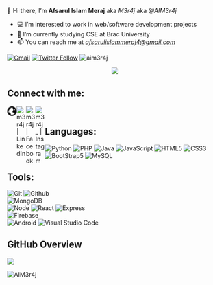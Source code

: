 👋 Hi there, I’m **Afsarul Islam Meraj** aka *M3r4j* aka *@AIM3r4j*
- 💻 I’m interested to work in web/software development projects
- 🌱 I’m currently studying CSE at Brac University
- 📫 You can reach me at *afsarulislammeraj4@gmail.com*

[![Gmail](https://img.shields.io/badge/%20-Send%20Mail-black?color=14171A&labelColor=ef5350&logo=gmail&logoColor=ffffff)](mailto:afsarulislammeraj4@gmail.com)
[![Twitter Follow](https://img.shields.io/twitter/follow/100?label=Followers&style=social)](https://twitter.com/m3r4j)
<img src="https://komarev.com/ghpvc/?username=aim3r4j&label=Profile%20views&color=0e75b6&style=flat" alt="aim3r4j" />

<p align="center">
  <img src="https://readme-typing-svg.herokuapp.com?center=true&lines=Computer+Nerd;Full-Stack+Web+Developer;Software+Developer;Solving+through+Coding;Can+handle+Linux,+Windows+and+MacOS">
</p>

## Connect with me:

[<img align="left" alt="AIM3r4j" width="22px" src="https://raw.githubusercontent.com/iconic/open-iconic/master/svg/globe.svg" />][website]
[<img align="left" alt="m3r4j | LinkedIn" width="22px" src="https://cdn.jsdelivr.net/npm/simple-icons@v3/icons/linkedin.svg" />][linkedin] 
[<img align="left" alt="m3r4j | Facebook" width="22px" src="https://cdn.jsdelivr.net/npm/simple-icons@v3/icons/facebook.svg" />][facebook]
[<img align="left" alt="m3r4j_ | Instagram" width="22px" src="https://cdn.jsdelivr.net/npm/simple-icons@v3/icons/instagram.svg" />][instagram]

<br /> 

## Languages:

![Python](https://img.shields.io/badge/-Python-000000?style=flat&logo=python)
![PHP](https://img.shields.io/badge/-PHP-000000?style=flat&logo=php)
![Java](https://img.shields.io/badge/-Java-000000?style=flat&logo=java)
![JavaScript](https://img.shields.io/badge/-JavaScript-000000?style=flat&logo=javascript)
![HTML5](https://img.shields.io/badge/-HTML5-000000?style=flat&logo=html5)
![CSS3](https://img.shields.io/badge/-CSS-000000?style=flat&logo=css3)
![BootStrap5](https://img.shields.io/badge/-BootStrap-000000?style=flat&logo=bootstrap)
![MySQL](https://img.shields.io/badge/-MySQL-000000?style=flat&logo=mysql)

## Tools:
![Git](https://img.shields.io/badge/-Git-000000?style=flat&logo=git)
![Github](https://img.shields.io/badge/-Github-000000?style=flat&logo=github) <br />
![MongoDB](https://img.shields.io/badge/-MongoDB-000000?style=flat&logo=mongodb) <br />
![Node](https://img.shields.io/badge/-Node-000000?style=flat&logo=node.js)
![React](https://img.shields.io/badge/-React-000000?style=flat&logo=React)
![Express](https://img.shields.io/badge/-Express-000000?style=flat&logo=Express) <br />
![Firebase](https://img.shields.io/badge/-Firebase-000000?style=flat&logo=firebase) <br />
![Android](https://img.shields.io/badge/-Android-000000?style=flat&logo=android)
![Visual Studio Code](https://img.shields.io/badge/-Visual%20Studio%20Code-000005?style=flat&logo=visual%20studio%20code)<br />

## GitHub Overview

<p align="left">
  <a href="https://github.com/AIM3r4j"> <img align="center" src="https://github-readme-stats.anuraghazra1.vercel.app/api/top-langs/?username=AIM3r4j&layout=compact&theme=radical" />
</a>
</p>
<p align="left"> <img src="https://github-readme-stats.vercel.app/api?username=AIM3r4j&theme=synthwave&show_icons=true" alt="AIM3r4j" />


[website]: https://AIM3r4j.github.io/
[linkedin]:https://www.linkedin.com/in/m3r4j/
[facebook]: https://www.facebook.com/m3r4j/
[instagram]: https://instagram.com/m3r4j_
